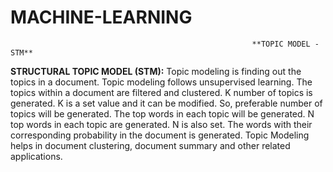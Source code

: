 # MACHINE-LEARNING
                                                          **TOPIC MODEL - STM**
**STRUCTURAL TOPIC MODEL (STM):**
Topic modeling is finding out the topics in a document. Topic modeling follows unsupervised learning. The topics within a document are filtered and clustered. K number of topics is generated. K is a set value and it can be modified. So, preferable number of topics will be generated. The top words in each topic will be generated. N top words in each topic are generated. N is also set. The words with their corresponding probability in the document is generated. Topic Modeling helps in document clustering, document summary and other related applications.
